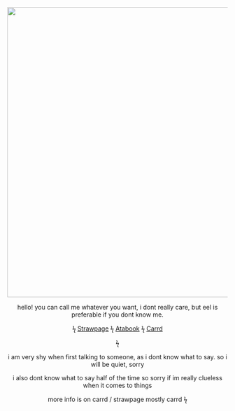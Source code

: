  <div align="center">
<img width="1200" height="664" alt="image" src="https://github.com/user-attachments/assets/e91632a0-4652-4a5a-a969-1cd1f66d09bc" />

   hello! you can call me whatever you want, i dont really care, but eel is preferable if you dont know me.

  ϟ [Strawpage](https://dumbasseel.straw.page)   ϟ [Atabook](https://dumbasseel.atabook.org)     ϟ  [Carrd](https://arches4men.carrd.co)

ϟ

i am very shy when first talking to someone, as i dont know what to say. so i will be quiet, sorry

i also dont know what to say half of the time so sorry if im really clueless when it comes to things

more info is on carrd / strawpage mostly carrd
ϟ
